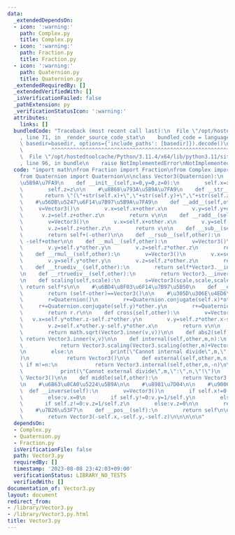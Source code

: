 ```yaml
---
data:
  _extendedDependsOn:
  - icon: ':warning:'
    path: Complex.py
    title: Complex.py
  - icon: ':warning:'
    path: Fraction.py
    title: Fraction.py
  - icon: ':warning:'
    path: Quaternion.py
    title: Quaternion.py
  _extendedRequiredBy: []
  _extendedVerifiedWith: []
  _isVerificationFailed: false
  _pathExtension: py
  _verificationStatusIcon: ':warning:'
  attributes:
    links: []
  bundledCode: "Traceback (most recent call last):\n  File \"/opt/hostedtoolcache/Python/3.11.4/x64/lib/python3.11/site-packages/onlinejudge_verify/documentation/build.py\"\
    , line 71, in _render_source_code_stat\n    bundled_code = language.bundle(stat.path,\
    \ basedir=basedir, options={'include_paths': [basedir]}).decode()\n          \
    \         ^^^^^^^^^^^^^^^^^^^^^^^^^^^^^^^^^^^^^^^^^^^^^^^^^^^^^^^^^^^^^^^^^^^^^^^^^^^^^^^^^\n\
    \  File \"/opt/hostedtoolcache/Python/3.11.4/x64/lib/python3.11/site-packages/onlinejudge_verify/languages/python.py\"\
    , line 96, in bundle\n    raise NotImplementedError\nNotImplementedError\n"
  code: "import math\nfrom Fraction import Fraction\nfrom Complex import Complex\n\
    from Quaternion import Quaternion\n\nclass Vector3(Quaternion):\n    #\u5165\u529B\
    \u5B9A\u7FA9\n    def __init__(self,x=0,y=0,z=0):\n        self.x=x\n        self.y=y\n\
    \        self.z=z\n\n    #\u8868\u793A\u5B9A\u7FA9\n    def __str__(self):\n \
    \       return \"(\"+str(self.x)+\",\"+str(self.y)+\",\"+str(self.z)+\")\"\n\n\
    \    #\u56DB\u5247\u6F14\u7B97\u5B9A\u7FA9\n    def __add__(self,other):\n   \
    \     v=Vector3()\n        v.x=self.x+other.x\n        v.y=self.y+other.y\n  \
    \      v.z=self.z+other.z\n        return v\n\n    def __radd__(self,other):\n\
    \        v=Vector3()\n        v.x=self.x+other.x\n        v.y=self.y+other.y\n\
    \        v.z=self.z+other.z\n        return v\n\n    def __sub__(self,other):\n\
    \        return self+(-other)\n\n    def __rsub__(self,other):\n        return\
    \ -self+other\n\n    def __mul__(self,other):\n        v=Vector3()\n        v.x=self.x*other.x\n\
    \        v.y=self.y*other.y\n        v.z=self.z*other.z\n        return v\n\n\
    \    def __rmul__(self,other):\n        v=Vector3()\n        v.x=self.x*other.x\n\
    \        v.y=self.y*other.y\n        v.z=self.z*other.z\n        return v\n\n\
    \    def __truediv__(self,other):\n        return self*Vector3.__inverse(other)\n\
    \n    def __rtruediv__(self,other):\n        return Vector3.__inverse(self)*other\n\
    \n    def scaling(self,scale):\n        s=Vector3(scale,scale,scale)\n       \
    \ return self*s\n\n    #\u6BD4\u8F03\u6F14\u7B97\u5B50\n    def __eq__(self,other):\n\
    \        return (self-other)==Vector3()\n\n    #\u305D\u306E\u4ED6\n    def inner(self,other):\n\
    \        r=Quaternion()\n        r+=Quaternion.conjugate(self.x)*other.x\n   \
    \     r+=Quaternion.conjugate(self.y)*other.y\n        r+=Quaternion.conjugate(self.z)*other.z\n\
    \        return r.r\n\n    def cross(self,other):\n        v=Vector3()\n     \
    \   v.x=self.y*other.z-self.z*other.y\n        v.y=self.z*other.x-self.x*other.z\n\
    \        v.z=self.x*other.y-self.y*other.x\n        return v\n\n    def __abs__(self):\n\
    \        return math.sqrt(Vector3.inner(v,v))\n\n    def abs2(self):\n       \
    \ return Vector3.inner(v,v)\n\n    def internal(self,other,m,n):\n        if m==-n:\n\
    \            return Vector3.scaling(Vector3.scaling(other,m)+Vector3.scaling(self,n),Fraction(1,m+n))\n\
    \n        else:\n            print(\"Cannot internal divide\",m,\":\",n,\"!\"\
    )\n            return Vector3()\n\n    def external(self,other,m,n):\n       \
    \ if m!=n:\n            return Vector3.internal(self,other,m,-n)\n\n        else:\n\
    \            print(\"Cannot external divide\",m,\":\",n,\"!\")\n            return\
    \ Vector3()\n\n    def middle(self,other):\n        return Vector3.internal(self,other,1,1)\n\
    \n    #\u6B63\u8CA0\u5224\u5B9A\n\n    #\u8981\u7D04\n\n    #\u9006\u6570\n  \
    \  def __inverse(self):\n        v=Vector3()\n        if self.x!=0:v.x=1/self.x\n\
    \        else:v.x=0\n        if self.y!=0:v.y=1/self.y\n        else:v.y=0\n \
    \       if self.z!=0:v.z=1/self.z\n        else:v.z=0\n\n        return v\n\n\
    \    #\u7B26\u53F7\n    def __pos__(self):\n        return self\n\n    def __neg__(self):\n\
    \        return Vector3(-self.x,-self.y,-self.z)\n\n\n\n\n"
  dependsOn:
  - Complex.py
  - Quaternion.py
  - Fraction.py
  isVerificationFile: false
  path: Vector3.py
  requiredBy: []
  timestamp: '2023-08-08 23:42:03+09:00'
  verificationStatus: LIBRARY_NO_TESTS
  verifiedWith: []
documentation_of: Vector3.py
layout: document
redirect_from:
- /library/Vector3.py
- /library/Vector3.py.html
title: Vector3.py
---
```

